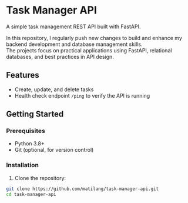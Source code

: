 # Task Manager API

A simple task management REST API built with FastAPI.

In this repository, I regularly push new changes to build and enhance my backend development and database management skills.  
The projects focus on practical applications using FastAPI, relational databases, and best practices in API design.

## Features

- Create, update, and delete tasks
- Health check endpoint `/ping` to verify the API is running

## Getting Started

### Prerequisites

- Python 3.8+
- Git (optional, for version control)

### Installation

1. Clone the repository:

```bash
git clone https://github.com/matilang/task-manager-api.git
cd task-manager-api


